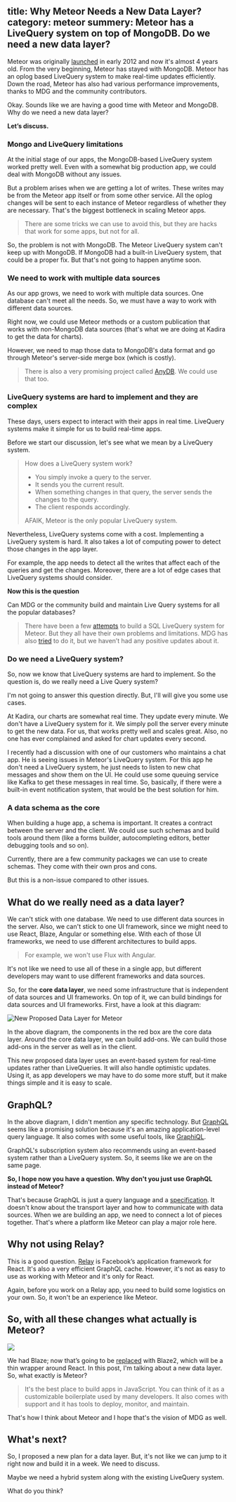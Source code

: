 title: Why Meteor Needs a New Data Layer?
category: meteor
summery: Meteor has a LiveQuery system on top of MongoDB. Do we need a new data layer? 
---

Meteor was originally [launched](https://news.ycombinator.com/item?id=3824908) in early 2012 and now it's almost 4 years old. From the very beginning, Meteor has stayed with MongoDB. Meteor has an oplog based LiveQuery system to make real-time updates efficiently. Down the road, Meteor has also had various performance improvements, thanks to MDG and the community contributors.

Okay. Sounds like we are having a good time with Meteor and MongoDB. Why do we need a new data layer?

**Let’s discuss.**

### Mongo and LiveQuery limitations

At the initial stage of our apps, the MongoDB-based LiveQuery system worked pretty well. Even with a somewhat big production app, we could deal with MongoDB without any issues.

But a problem arises when we are getting a lot of writes. These writes may be from the Meteor app itself or from some other service. All the oplog changes will be sent to each instance of Meteor regardless of whether they are necessary. That's the biggest bottleneck in scaling Meteor apps.

> There are some tricks we can use to avoid this, but they are hacks that work for some apps, but not for all.

So, the problem is not with MongoDB. The Meteor LiveQuery system can't keep up with MongoDB. If MongoDB had a built-in LiveQuery system, that could be a proper fix. But that's not going to happen anytime soon.

### We need to work with multiple data sources

As our app grows, we need to work with multiple data sources. One database can't meet all the needs. So, we must have a way to work with different data sources.

Right now, we could use Meteor methods or a custom publication that works with non-MongoDB data sources (that's what we are doing at Kadira to get the data for charts). 

However, we need to map those data to MongoDB's data format and go through Meteor's server-side merge box (which is costly).

> There is also a very promising project called [AnyDB](https://github.com/ccorcos/meteor-any-db). We could use that too.

### LiveQuery systems are hard to implement and they are complex

These days, users expect to interact with their apps in real time. LiveQuery systems make it simple for us to build real-time apps.

Before we start our discussion, let's see what we mean by a LiveQuery system.

> How does a LiveQuery system work?
> 
> * You simply invoke a query to the server.
> * It sends you the current result.
> * When something changes in that query, the server sends the changes to the query.
> * The client responds accordingly.
>
> AFAIK, Meteor is the only popular LiveQuery system.

Nevertheless, LiveQuery systems come with a cost. Implementing a LiveQuery system is hard. It also takes a lot of computing power to detect those changes in the app layer. 

For example, the app needs to detect all the writes that affect each of the queries and get the changes. Moreover, there are a lot of edge cases that LiveQuery systems should consider.

**Now this is the question**

Can MDG or the community build and maintain Live Query systems for all the popular databases?

> There have been a few [attempts](https://www.compose.io/articles/meteor-sql-and-other-databases/#meteorpostgresql) to build a SQL LiveQuery system for Meteor. But they all have their own problems and limitations. MDG has also [tried](http://info.meteor.com/blog/an-early-look-at-sql-in-meteor) to do it, but we haven’t had any positive updates about it.

### Do we need a LiveQuery system?

So, now we know that LiveQuery systems are hard to implement. So the question is, do we really need a Live Query system?

I'm not going to answer this question directly. But, I'll will give you some use cases.

At Kadira, our charts are somewhat real time. They update every minute. We don't have a LiveQuery system for it. We simply poll the server every minute to get the new data.
For us, that works pretty well and scales great. Also, no one has ever complained and asked for chart updates every second.

I recently had a discussion with one of our customers who maintains a chat app. He is seeing issues in Meteor's LiveQuery system. For this app he don't need a LiveQuery system, he just needs to listen to new chat messages and show them on the UI. He could use some queuing service like Kafka to get these messages in real time. So, basically, if there were a built-in event notification system, that would be the best solution for him.

### A data schema as the core

When building a huge app, a schema is important. It creates a contract between the server and the client. We could use such schemas and build tools around them (like a forms builder, autocompleting editors, better debugging tools and so on).

Currently, there are a few community packages we can use to create schemas. They come with their own pros and cons. 

But this is a non-issue compared to other issues.

## What do we really need as a data layer?

We can't stick with one database. We need to use different data sources in the server. Also, we can't stick to one UI framework, since we might need to use React, Blaze, Angular or something else. With each of those UI frameworks, we need to use different architectures to build apps.

>For example, we won't use Flux with Angular.

It's not like we need to use all of these in a single app, but different developers may want to use different frameworks and data sources.

So, for the **core data layer**, we need some infrastructure that is independent of data sources and UI frameworks. On top of it, we can build bindings for data sources and UI frameworks. First, have a look at this diagram:

![New Proposed Data Layer for Meteor](https://cldup.com/YW2HSr2X3D.png)

In the above diagram, the components in the red box are the core data layer. Around the core data layer, we can build add-ons. We can build those add-ons in the server as well as in the client.

This new proposed data layer uses an event-based system for real-time updates rather than LiveQueries. It will also handle optimistic updates. Using it, as app developers we may have to do some more stuff, but it make things simple and it is easy to scale.

## GraphQL?

In the above diagram, I didn't mention any specific technology. But [GraphQL](https://learngraphql.com/) seems like a promising solution because it's an amazing application-level query language. It also comes with some useful tools, like [GraphiQL](https://github.com/graphql/graphiql).

GraphQL's subscription system also recommends using an event-based system rather than a LiveQuery system. So, it seems like we are on the same page.

**So, I hope now you have a question. Why don't you just use GraphQL instead of Meteor?**

That's because GraphQL is just a query language and a [specification](https://facebook.github.io/graphql/). It doesn't know about the transport layer and how to communicate with data sources. When we are building an app, we need to connect a lot of pieces together. That's where a platform like Meteor can play a major role here.

## Why not using Relay?

This is a good question. [Relay](https://facebook.github.io/relay/) is Facebook’s application framework for React. It's also a very efficient GraphQL cache. However, it's not as easy to use as working with Meteor and it's only for React.

Again, before you work on a Relay app, you need to build some logistics on your own. So, it won't be an experience like Meteor.

## So, with all these changes what actually is Meteor?

![](https://cldup.com/sy3EWQAtXo.png)

We had Blaze; now that’s going to be [replaced](https://forums.meteor.com/t/next-steps-on-blaze-and-the-view-layer/13561/1) with Blaze2, which will be a thin wrapper around React. In this post, I'm talking about a new data layer. So, what exactly is Meteor?

> It's the best place to build apps in JavaScript. You can think of it as a customizable boilerplate used by many developers. It also comes with support and it has tools to deploy, monitor, and maintain. 

That's how I think about Meteor and I hope that's the vision of MDG as well.

## What's next?

So, I proposed a new plan for a data layer. But, it's not like we can jump to it right now and build it in a week. We need to discuss.

Maybe we need a hybrid system along with the existing LiveQuery system.

What do you think?